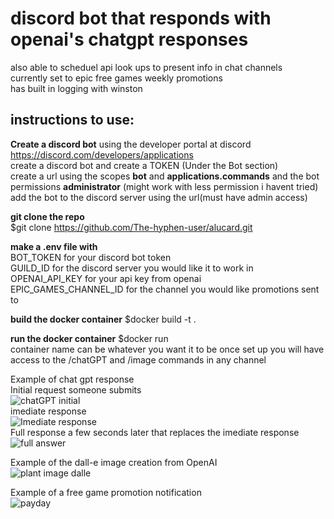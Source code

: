 # discord bot that responds with openai's chatgpt responses

also able to scheduel api look ups to present info in chat channels  
currently set to epic free games weekly promotions  
has built in logging with winston  


## instructions to use:

**Create a discord bot**
using the developer portal at discord https://discord.com/developers/applications <br>
create a discord bot and create a TOKEN (Under the Bot section)<br>
create a url using the scopes **bot** and **applications.commands** and the bot permissions **administrator** (might work with less permission i havent tried)<br>
add the bot to the discord server using the url(must have admin access)

**git clone the repo**<br>
$git clone https://github.com/The-hyphen-user/alucard.git

**make a .env file with** <br>
BOT_TOKEN for your discord bot token <br>
GUILD_ID for the discord server you would like it to work in <br>
OPENAI_API_KEY for your api key from openai  
EPIC_GAMES_CHANNEL_ID for the channel you would like promotions sent to  


**build the docker container**
$docker build -t <container-name> .

**run the docker container**
$docker run <container-name><br>
container name can be whatever you want it to be
once set up you will have access to the /chatGPT and /image commands in any channel

Example of chat gpt response  
Initial request someone submits  
![chatGPT initial](https://github.com/The-hyphen-user/alucard/assets/61300812/f06d4aea-2eac-4ee6-9a4a-73d9b6798bca)  
imediate response  
![Imediate response](https://github.com/The-hyphen-user/alucard/assets/61300812/34335b86-1ea9-4187-8c34-278fb99870d1)  
Full response a few seconds later that replaces the imediate response  
![full answer](https://github.com/The-hyphen-user/alucard/assets/61300812/637a344f-d7bb-4ffc-9e7a-d1124e65ab44)  

  
Example of the dall-e image creation from OpenAI  
![plant image dalle](https://github.com/The-hyphen-user/alucard/assets/61300812/24c58c3b-36f5-43aa-b0a9-df440c461e87)  


Example of a free game promotion notification  
![payday](https://github.com/The-hyphen-user/alucard/assets/61300812/0baa6086-3e47-4712-9d07-9eaa590abb81)
